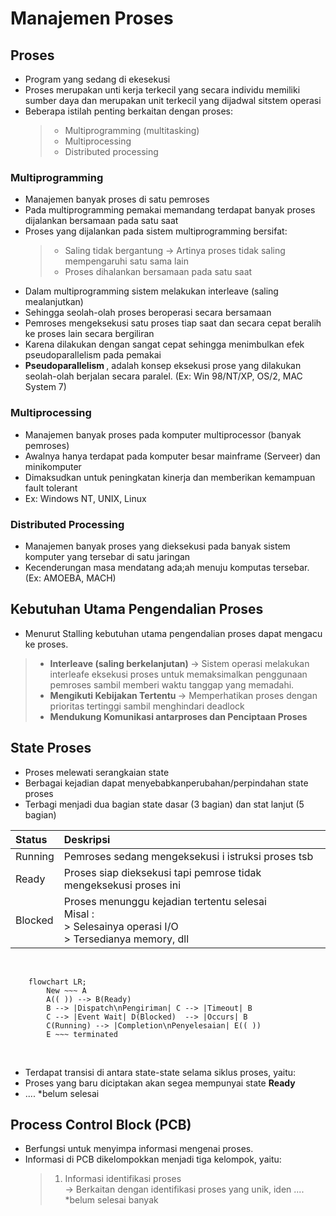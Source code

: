 # Manajemen Proses

## Proses
- Program yang sedang di ekesekusi
- Proses merupakan unti kerja terkecil yang secara individu memiliki sumber daya dan merupakan unit terkecil yang dijadwal sitstem operasi
- Beberapa istilah penting berkaitan dengan proses:
	> - Multiprogramming (multitasking)
	> - Multiprocessing
	> - Distributed processing

### Multiprogramming
- Manajemen banyak proses di satu pemroses
- Pada multiprogramming pemakai memandang terdapat banyak proses dijalankan bersamaan pada satu saat
- Proses yang dijalankan pada sistem multiprogramming bersifat: 
	> - Saling tidak bergantung
	>   -> Artinya proses tidak saling mempengaruhi satu sama lain
	> - Proses dihalankan bersamaan pada satu saat
- Dalam multiprogramming sistem melakukan interleave (saling mealanjutkan)
- Sehingga seolah-olah proses beroperasi secara bersamaan
- Pemroses mengeksekusi satu proses tiap saat dan secara cepat beralih ke proses lain secara bergiliran
- Karena dilakukan dengan sangat cepat sehingga menimbulkan efek pseudoparallelism pada pemakai
- <b> Pseudoparallelism </b>, adalah konsep eksekusi prose yang dilakukan seolah-olah berjalan secara paralel. (Ex: Win 98/NT/XP, OS/2, MAC System 7)

### Multiprocessing
- Manajemen banyak proses pada komputer multiprocessor (banyak pemroses)
- Awalnya hanya terdapat pada komputer besar mainframe (Serveer) dan minikomputer
- Dimaksudkan untuk peningkatan kinerja dan memberikan kemampuan fault tolerant
- Ex: Windows NT, UNIX, Linux

### Distributed Processing
- Manajemen banyak proses yang dieksekusi pada banyak sistem komputer yang tersebar di satu jaringan
- Kecenderungan masa mendatang ada;ah menuju komputas tersebar. (Ex: AMOEBA, MACH)

## Kebutuhan Utama Pengendalian Proses
- Menurut Stalling kebutuhan utama pengendalian proses dapat mengacu ke proses.
> - <b> Interleave (saling berkelanjutan) </b>
>   -> Sistem operasi melakukan interleafe eksekusi proses untuk memaksimalkan penggunaan pemroses sambil memberi waktu tanggap yang memadahi.
> - <b> Mengikuti Kebijakan Tertentu </b>
>   -> Memperhatikan proses dengan prioritas tertinggi sambil menghindari deadlock
> - <b> Mendukung Komunikasi antarproses dan Penciptaan Proses </b>

## State Proses
- Proses melewati serangkaian state
- Berbagai kejadian dapat menyebabkanperubahan/perpindahan state proses
- Terbagi menjadi dua bagian state dasar (3 bagian) dan stat lanjut (5 bagian)

| Status | Deskripsi |
| :------ | :------- |
| Running | Pemroses sedang mengeksekusi i istruksi proses tsb |
| Ready | Proses siap dieksekusi tapi pemrose tidak mengeksekusi proses ini |
| Blocked | Proses menunggu kejadian tertentu selesai <br> Misal : <br> > Selesainya operasi I/O <br> > Tersedianya memory, dll |

<br>

```mermaid
	flowchart LR; 
		New ~~~ A 
		A(( )) --> B(Ready)
		B --> |Dispatch\nPengiriman| C --> |Timeout| B
		C --> |Event Wait| D(Blocked)  --> |Occurs| B
		C(Running) --> |Completion\nPenyelesaian| E(( ))
		E ~~~ terminated

```
[]()<br>

- Terdapat transisi di antara state-state selama siklus proses, yaitu:
- Proses yang baru diciptakan akan segea mempunyai state <b>Ready</b>
- .... *belum selesai

## Process Control Block (PCB)
- Berfungsi untuk menyimpa informasi mengenai proses.
- Informasi di PCB dikelompokkan menjadi tiga kelompok, yaitu: 
	> 1. Informasi identifikasi proses  
	>    -> Berkaitan dengan identifikasi proses yang unik, iden .... *belum selesai banyak
